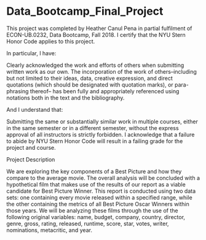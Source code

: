 # Data_Bootcamp_Final_Project


This project was completed by Heather Canul Pena in partial fulfilment of ECON-UB.0232, Data Bootcamp, Fall 2018. I certify that the NYU Stern Honor Code applies to this project. 


In particular, I have:

Clearly acknowledged the work and efforts of others when submitting written work as our own. The incorporation of the work of others–including but not limited to their ideas, data, creative expression, and direct quotations (which should be designated with quotation marks), or para- phrasing thereof– has been fully and appropriately referenced using notations both in the text and the bibliography.


And I understand that:

Submitting the same or substantially similar work in multiple courses, either in the same semester or in a different semester, without the express approval of all instructors is strictly forbidden.
I acknowledge that a failure to abide by NYU Stern Honor Code will result in a failing grade for the project and course.



Project Description

We are exploring the key components of a Best Picture and how they compare to the average movie. The overall analysis will be concluded with a hypothetical film that makes use of the results of our report as a viable candidate for Best Picture Winner. This report is conducted using two data sets: one containing every movie released within a specified range, while the other containing the metrics of all Best Picture Oscar Winners within those years. We will be analyzing these films through the use of the following original variables: name, budget, company, country, director, genre, gross, rating, released, runtime, score, star, votes, writer, nominations, metacritic, and year. 
